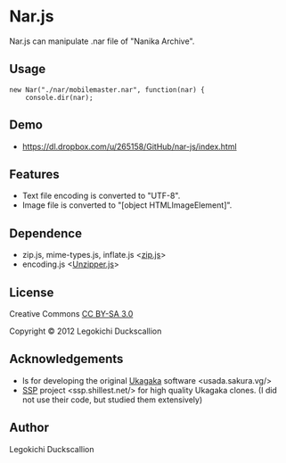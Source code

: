 Nar.js
======================
  Nar.js can manipulate .nar file of "Nanika Archive".

Usage
----------
    new Nar("./nar/mobilemaster.nar", function(nar) {
        console.dir(nar);

Demo
----------
* https://dl.dropbox.com/u/265158/GitHub/nar-js/index.html

Features
----------------
* Text file encoding is converted to "UTF-8".
* Image file is converted to "[object HTMLImageElement]".

Dependence
----------
* zip.js, mime-types.js, inflate.js <[zip.js](http://gildas-lormeau.github.com/zip.js/)>
* encoding.js <[Unzipper.js](https://github.com/polygonplanet/Unzipper.js/tree/master/src)>

License
----------
Creative Commons [CC BY-SA 3.0](http://creativecommons.org/licenses/by-sa/3.0/)

Copyright &copy; 2012 Legokichi Duckscallion

Acknowledgements
----------
* ls for developing the original [Ukagaka](http://usada.sakura.vg/)  software &lt;usada.sakura.vg/&gt;
* [SSP](http://ssp.shillest.net/) project &lt;ssp.shillest.net/&gt; for high quality Ukagaka clones. (I did not use their code, but studied them extensively)

Author
----------
Legokichi Duckscallion